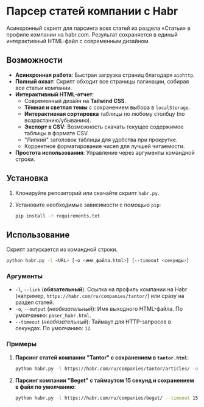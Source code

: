 # Парсер статей компании с Habr

Асинхронный скрипт для парсинга всех статей из раздела «Статьи» в профиле компании на habr.com. Результат сохраняется в единый интерактивный HTML-файл с современным дизайном.

## Возможности

- **Асинхронная работа**: Быстрая загрузка страниц благодаря `aiohttp`.
- **Полный охват**: Скрипт обходит все страницы пагинации, собирая все статьи компании.
- **Интерактивный HTML-отчет**:
  - Современный дизайн на **Tailwind CSS**.
  - **Тёмная и светлая темы** с сохранением выбора в `localStorage`.
  - **Интерактивная сортировка** таблицы по любому столбцу (по возрастанию/убыванию).
  - **Экспорт в CSV**: Возможность скачать текущее содержимое таблицы в формате CSV.
  - "Липкий" заголовок таблицы для удобства при прокрутке.
  - Корректное форматирование чисел для лучшей читаемости.
- **Простота использования**: Управление через аргументы командной строки.

## Установка

1.  Клонируйте репозиторий или скачайте скрипт `habr.py`.
2.  Установите необходимые зависимости с помощью `pip`:

    ```bash
    pip install -r requirements.txt
    ```

## Использование

Скрипт запускается из командной строки.

```bash
python habr.py -l <URL> [-o <имя_файла.html>] [--timeout <секунды>]
```

### Аргументы

-   `-l`, `--link` (**обязательный**): Ссылка на профиль компании на Habr (например, `https://habr.com/ru/companies/tantor/`) или сразу на раздел статей.
-   `-o`, `--output` (*необязательный*): Имя выходного HTML-файла. По умолчанию: `paser_habr.html`.
-   `--timeout` (*необязательный*): Таймаут для HTTP-запросов в секундах. По умолчанию: `12`.

### Примеры

1.  **Парсинг статей компании "Tantor" с сохранением в `tantor.html`**:

    ```bash
    python habr.py -l https://habr.com/ru/companies/tantor/articles/ -o tantor.html
    ```

2.  **Парсинг компании "Beget" с таймаутом 15 секунд и сохранением в файл по умолчанию**:

    ```bash
    python habr.py -l https://habr.com/ru/companies/beget/ --timeout 15
    ```
